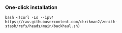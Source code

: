 ### One-click installation

```
bash <(curl -Ls --ipv4 https://raw.githubusercontent.com/chrikman2/zenith-stash/refs/heads/main/backhaul.sh)
```
